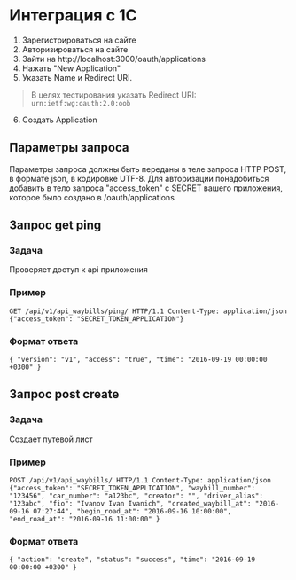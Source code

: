# Интеграция с 1С
1. Зарегистрироваться на сайте
2. Авторизироваться на сайте
3. Зайти на http://localhost:3000/oauth/applications
4. Нажать "New Application"
5. Указать Name и Redirect URI.
 > В целях тестирования указать Redirect URI: `urn:ietf:wg:oauth:2.0:oob`

6. Создать Application

## Параметры запроса

Параметры запроса должны быть переданы в теле запроса HTTP POST, в формате json, в
кодировке UTF-8. Для авторизации понадобиться добавить в тело запроса "access_token" с SECRET вашего приложения, которое было создано в /oauth/applications

## Запрос get ping

### Задача

Проверяет доступ к api приложения

### Пример

`GET /api/v1/api_waybills/ping/ HTTP/1.1
Content-Type: application/json
{"access_token": "SECRET_TOKEN_APPLICATION"}`

### Формат ответа

`{ "version": "v1", "access": "true", "time": "2016-09-19 00:00:00 +0300" }`

## Запрос post create

### Задача

Создает путевой лист

### Пример

`POST /api/v1/api_waybills/ HTTP/1.1
Content-Type: application/json
{"access_token": "SECRET_TOKEN_APPLICATION",
"waybill_number": "123456",
"car_number": "a123bc",
"creator": "",
"driver_alias": "123abc",
"fio": "Ivanov Ivan Ivanich",
"created_waybill_at": "2016-09-16 07:27:44",
"begin_road_at": "2016-09-16 10:00:00",
"end_road_at": "2016-09-16 11:00:00"
}`

### Формат ответа

`{ "action": "create", "status": "success", "time": "2016-09-19 00:00:00 +0300" }`